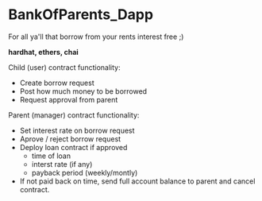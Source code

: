 # BankOfParents_Dapp
For all ya'll that borrow from your rents interest free ;)

**hardhat, ethers, chai**

Child (user) contract functionality:
- Create borrow request
- Post how much money to be borrowed
- Request approval from parent

Parent (manager) contract functionality:
- Set interest rate on borrow request
- Aprove / reject borrow request
- Deploy loan contract if approved
    - time of loan
    - interst rate (if any)
    - payback period (weekly/montly)
- If not paid back on time, send full account balance
to parent and cancel contract. 
